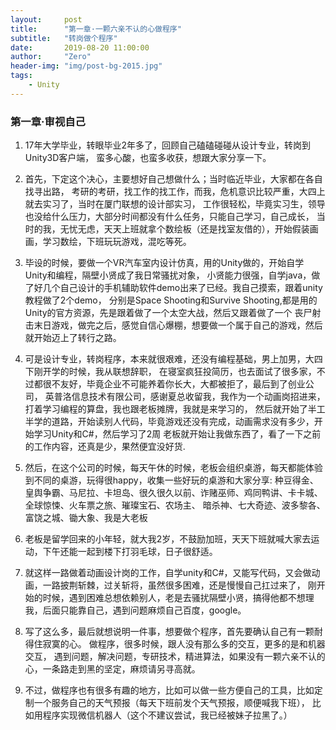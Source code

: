 ```yaml
---
layout:     post
title:      "第一章·一颗六亲不认的心做程序"
subtitle:   "转岗做个程序"
date:       2019-08-20 11:00:00
author:     "Zero"
header-img: "img/post-bg-2015.jpg"
tags:
    - Unity
---
```


### 第一章·审视自己
1. 17年大学毕业，转眼毕业2年多了，回顾自己磕磕碰碰从设计专业，转岗到Unity3D客户端，
蛮多心酸，也蛮多收获，想跟大家分享一下。

2. 首先，下定这个决心，主要想好自己想做什么；当时临近毕业，大家都在各自找寻出路，
考研的考研，找工作的找工作，而我，危机意识比较严重，大四上就去实习了，当时在厦门联想的设计部实习，
工作很轻松，毕竟实习生，领导也没给什么压力，大部分时间都没有什么任务，只能自己学习，自己成长，
当时的我，无忧无虑，天天上班就拿个数绘板（还是找室友借的），开始假装画画，学习数绘，下班玩玩游戏，混吃等死。

3. 毕设的时候，要做一个VR汽车室内设计仿真，用的Unity做的，开始自学Unity和编程，隔壁小贤成了我日常骚扰对象，
小贤能力很强，自学java，做了好几个自己设计的手机辅助软件demo出来了已经。我自己摸索，跟着unity教程做了2个demo，
分别是Space Shooting和Survive Shooting,都是用的Unity的官方资源，先是跟着做了一个太空大战，然后又跟着做了一个
丧尸射击末日游戏，做完之后，感觉自信心爆棚，想要做一个属于自己的游戏，然后就开始迈上了转行之路。

4. 可是设计专业，转岗程序，本来就很艰难，还没有编程基础，男上加男，大四下刚开学的时候，我从联想辞职，
在寝室疯狂投简历，也去面试了很多家，不过都很不友好，毕竟企业不可能养着你长大，大都被拒了，最后到了创业公司，
英普洛信息技术有限公司，感谢夏总收留我，我作为一个动画岗招进来，打着学习编程的算盘，我也跟老板摊牌，我就是来学习的，
然后就开始了半工半学的道路，开始读别人代码，毕竟游戏还没有完成，动画需求没有多少，开始学习Unity和C#，然后学习了2周
老板就开始让我做东西了，看了一下之前的工作内容，还真是少，果然便宜没好货.

<!-- 
 时间 | 工作内容 
 ---|---
 2017.04.05 | 完成游戏动画工作交接，全面了解美术进度
 2017.04.10 | 学习C#与Unity
 2017.04.17 | 请假一周，完成毕业设计相关事宜
 2017.04.24 | 完成左右键操作面板的设计、完成操作面板相关动画
 2017.05.01 | 调查员移动效果制作、怪物移动效果制作、设施建设与升级的动画效果、与陈义琳合作，实现怪物部署的操作逻辑
 2017.05.08 | 设施的呼吸动画设计、召唤进度法阵的布局与动画设计、游戏开始界面的套用、神器组合的动画效果、游戏输赢的动画制作
 2017.05.15 | 信息窗和log窗的弹出和卷起动画、将动画与游戏逻辑部分整合，修正bug、搜集预告片相关的前置资源，做好准备
 2017.05.22 | 游戏开始画面套用、战斗的简易动画、游戏输赢的动画、游戏音乐音效套用
 2017.05.29 | UI查漏补缺、信息显示栏美化、部署界面优化、游戏内设置界面制作（最少游戏要能有按钮退出）、资源优化，减小游戏包的大小
 2017.06.05 | nil
 2017.06.12 | 新UI套用到游戏中\搜集素材，制作游戏宣传片\预制宣传片需要的美术需求
 2017.06.19 | 游戏UI布局调整\调查员移动动画制作\针对游戏内容进行查漏补缺
 2017.07.03 | 游戏bug和不合理地方的修改
 2017.07.10 | 针对目前游戏内容，寻找缺失的UI，并整理需求。\设计剧本选择界面\为log区信息添加时间戳\添加调查员的等级标识\代码优化与查漏补缺
 2017.07.24 | 新的邪神与怪物加入游戏\调查员面板修改\Log区内容调整\更新宣传片
 2017.07.31 | 音量控制、怪物、关卡选择界面更新、完成教学关卡、更新宣传片
 2017.08.06 | 更新宣传片
 2017.08.16 | 我们目前有3个地方要做，一个是之前的gallery，然后是现有的教学关，需要重新做进入方式。第三个是把游戏Help里面的guide做成一本书。
 2017.08.21 | 教学关卡
 
 -->

5. 然后，在这个公司的时候，每天午休的时候，老板会组织桌游，每天都能体验到不同的桌游，玩得很happy，收集一些好玩的桌游和大家分享:
种豆得金、皇舆争霸、马尼拉、卡坦岛、很久很久以前、诈赌巫师、鸡同鸭讲、卡卡城、全球惊悚、火车票之旅、璀璨宝石、农场主、
暗杀神、七大奇迹、波多黎各、富饶之城、锄大象、我是大老板

6. 老板是留学回来的小年轻，就大我2岁，不鼓励加班，天天下班就喊大家去运动，下午还能一起到楼下打羽毛球，日子很舒适。

7. 就这样一路做着动画设计岗的工作，自学unity和C#，又能写代码，又会做动画，一路披荆斩棘，过关斩将，虽然很多困难，还是慢慢自己扛过来了，
刚开始的时候，遇到困难总想依赖别人，老是去骚扰隔壁小贤，搞得他都不想理我，后面只能靠自己，遇到问题麻烦自己百度，google。

8. 写了这么多，最后就想说明一件事，想要做个程序，首先要确认自己有一颗耐得住寂寞的心。
做程序，很多时候，跟人没有那么多的交互，更多的是和机器交互，
遇到问题，解决问题，专研技术，精进算法，如果没有一颗六亲不认的心，一条路走到黑的坚定，麻烦请另寻高就。

9. 不过，做程序也有很多有趣的地方，比如可以做一些方便自己的工具，比如定制一个服务自己的天气预报（每天下班前发个天气预报，顺便喊我下班），
比如用程序实现微信机器人（这个不建议尝试，我已经被妹子拉黑了。）

























